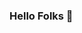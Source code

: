 ### Hello Folks 👋

<!--
**RuFerdZ/RuFerdZ** is a ✨ _special_ ✨ repository because its `README.md` (this file) appears on your GitHub profile.

Iam Rusiru Fernando | Undergraduate of Informatics Institute of Technology following BEng(hons) Software Engineering.
- 🔭 I’m currently working on ...
- 🌱 I’m currently learning ...
- 👯 I’m looking to collaborate on ...
- 🤔 I’m looking for help with ...
- 💬 Ask me about ...
- 📫 How to reach me: ...
- 😄 Pronouns: ...
- ⚡ Fun fact: ...
-->
